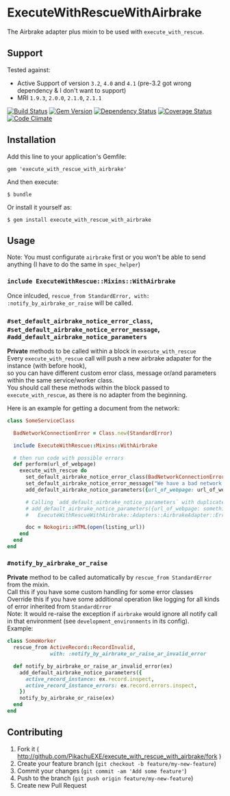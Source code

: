 # ExecuteWithRescueWithAirbrake

The Airbrake adapter plus mixin to be used with `execute_with_rescue`.

## Support
Tested against:
- Active Support of version `3.2`, `4.0` and `4.1` (pre-3.2 got wrong dependency & I don't want to support)
- MRI `1.9.3`, `2.0.0`, `2.1.0`, `2.1.1`

[![Build Status](http://img.shields.io/travis/PikachuEXE/execute_with_rescue_with_airbrake.svg)](https://travis-ci.org/PikachuEXE/execute_with_rescue_with_airbrake)
[![Gem Version](http://img.shields.io/gem/v/execute_with_rescue_with_airbrake.svg)](http://badge.fury.io/rb/execute_with_rescue_with_airbrake)
[![Dependency Status](http://img.shields.io/gemnasium/PikachuEXE/execute_with_rescue_with_airbrake.svg)](https://gemnasium.com/PikachuEXE/execute_with_rescue_with_airbrake)
[![Coverage Status](http://img.shields.io/coveralls/PikachuEXE/execute_with_rescue_with_airbrake.svg)](https://coveralls.io/r/PikachuEXE/execute_with_rescue_with_airbrake)
[![Code Climate](http://img.shields.io/codeclimate/github/PikachuEXE/execute_with_rescue_with_airbrake.svg)](https://codeclimate.com/github/PikachuEXE/execute_with_rescue_with_airbrake)

## Installation

Add this line to your application's Gemfile:

    gem 'execute_with_rescue_with_airbrake'

And then execute:

    $ bundle

Or install it yourself as:

    $ gem install execute_with_rescue_with_airbrake

## Usage

Note: You must configurate `airbrake` first or you won't be able to send anything (I have to do the same in `spec_helper`)

### `include ExecuteWithRescue::Mixins::WithAirbrake`
Once inlcuded, `rescue_from StandardError, with: :notify_by_airbrake_or_raise` will be called.


### `#set_default_airbrake_notice_error_class`, `#set_default_airbrake_notice_error_message`, `#add_default_airbrake_notice_parameters`
**Private** methods to be called within a block in `execute_with_rescue`  
Every `execute_with_rescue` call will push a new airbrake adapater for the instance (with before hook),  
so you can have different custom error class, message or/and parameters within the same service/worker class.  
You should call these methods within the block passed to `execute_with_rescue`, as there is no adapter from the beginning.

Here is an example for getting a document from the network:
```ruby
class SomeServiceClass

  BadNetworkConnectionError = Class.new(StandardError)

  include ExecuteWithRescue::Mixins::WithAirbrake

  # then run code with possible errors
  def perform(url_of_webpage)
    execute_with_rescue do
      set_default_airbrake_notice_error_class(BadNetworkConnectionError)
      set_default_airbrake_notice_error_message("We have a bad network today...")
      add_default_airbrake_notice_parameters({url_of_webpage: url_of_webpage})

      # Calling `add_default_airbrake_notice_parameters` with duplicated key(s) would raise error
      # add_default_airbrake_notice_parameters({url_of_webpage: something_else}) => 
      #   ExecuteWithRescueWithAirbrake::Adapters::AirbrakeAdapter::Errors::ParameterKeyConflict

      doc = Nokogiri::HTML(open(listing_url))
    end
  end
end
```

### `#notify_by_airbrake_or_raise`
**Private** method to be called automatically by `rescue_from StandardError` from the mixin.  
Call this if you have some custom handling for some error classes  
Override this if you have some additional operation like logging for all kinds of error inherited from `StandardError`  
Note: It would re-raise the exception if `airbrake` would ignore all notify call in that environment (see `development_environments` in its config).  
Example:
```ruby
class SomeWorker
  rescue_from ActiveRecord::RecordInvalid,
              with: :notify_by_airbrake_or_raise_ar_invalid_error

  def notify_by_airbrake_or_raise_ar_invalid_error(ex)
    add_default_airbrake_notice_parameters({
      active_record_instance: ex.record.inspect,
      active_record_instance_errors: ex.record.errors.inspect,
    })
    notify_by_airbrake_or_raise(ex)
  end
end
```

## Contributing

1. Fork it ( http://github.com/PikachuEXE/execute_with_rescue_with_airbrake/fork )
2. Create your feature branch (`git checkout -b feature/my-new-feature`)
3. Commit your changes (`git commit -am 'Add some feature'`)
4. Push to the branch (`git push origin feature/my-new-feature`)
5. Create new Pull Request
